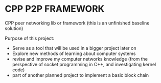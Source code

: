 # CPP P2P FRAMEWORK
CPP peer networking lib or framework (this is an unfinished baseline solution)

Purpose of this project:
- Serve as a tool that will be used in a bigger project later on
- Explore new methods of learning about computer systems
- revise and improve my computer networks knowledge (from the perspective of socket programming in C++, and investigating kernel code)
- part of another planned project to implement a basic block chain
